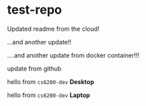 # test-repo

Updated readme from the cloud!

...and another update!!


....and another update from docker container!!!

update from github

hello from `cs6200-dev` **Desktop**

hello from `cs6200-dev` **Laptop**
